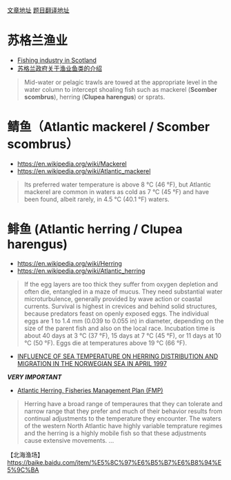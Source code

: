 [文章地址](https://github.com/leylee/leylee.github.io/blob/master/notebook.md)
[题目翻译地址](https://github.com/leylee/leylee.github.io/blob/master/A.md)

# 苏格兰渔业
- [Fishing industry in Scotland](https://en.wikipedia.org/wiki/Fishing_industry_in_Scotland)
- [苏格兰政府关于渔业鱼类的介绍](https://www2.gov.scot/Topics/marine/Sea-Fisheries/sustainfish/fishcapture/FishingGears/pelagic)
> Mid-water or pelagic trawls are towed at the appropriate level in the water column to intercept shoaling fish such as mackerel (**Scomber scombrus**), herring (**Clupea harengus**) or sprats. 


# 鲭鱼（Atlantic mackerel / Scomber scombrus）
- https://en.wikipedia.org/wiki/Mackerel
- https://en.wikipedia.org/wiki/Atlantic_mackerel

> Its preferred water temperature is above 8 °C (46 °F), but Atlantic mackerel are common in waters as cold as 7 °C (45 °F) and have been found, albeit rarely, in 4.5 °C (40.1 °F) waters.

# 鲱鱼 (Atlantic herring / Clupea harengus)
- https://en.wikipedia.org/wiki/Herring
- https://en.wikipedia.org/wiki/Atlantic_herring

> If the egg layers are too thick they suffer from oxygen depletion and often die, entangled in a maze of mucus. They need substantial water microturbulence, generally provided by wave action or coastal currents. Survival is highest in crevices and behind solid structures, because predators feast on openly exposed eggs. The individual eggs are 1 to 1.4 mm (0.039 to 0.055 in) in diameter, depending on the size of the parent fish and also on the local race. Incubation time is about 40 days at 3 °C (37 °F), 15 days at 7 °C (45 °F), or 11 days at 10 °C (50 °F). Eggs die at temperatures above 19 °C (66 °F).

- [INFLUENCE OF SEA TEMPERATURE ON HERRING DISTRIBUTION
AND MIGRATION IN THE NORWEGIAN SEA IN APRIL 1997 ](https://pdfs.semanticscholar.org/bace/1859b95a57cf04f9dfd42362b2169ed64671.pdf)

***VERY IMPORTANT***

- [Atlantic Herring, Fisheries Management Plan (FMP)](https://books.google.com.hk/books?id=0zo3AQAAMAAJ&pg=PA49&lpg=PA49&dq=herring+temperature&source=bl&ots=GWEEJ5f6Eq&sig=ACfU3U1BC8e6hXw-2ry5D91Bpp9oZWB1eA&hl=zh-CN&sa=X&ved=2ahUKEwi839CY4s_nAhWkIqYKHUF6BMM4ChDoATABegQICRAB#v=onepage&q=herring%20temperature&f=false)

> Herring have a broad range of temperaures that they can tolerate and narrow range that they prefer and much of their behavior results from continual adjustments to the temperature they encounter. The waters of the western North Atlantic have highly variable temprature regimes and the herring is a highly mobile fish so that these adjustments cause extensive movements.
...





【北海渔场】
https://baike.baidu.com/item/%E5%8C%97%E6%B5%B7%E6%B8%94%E5%9C%BA
